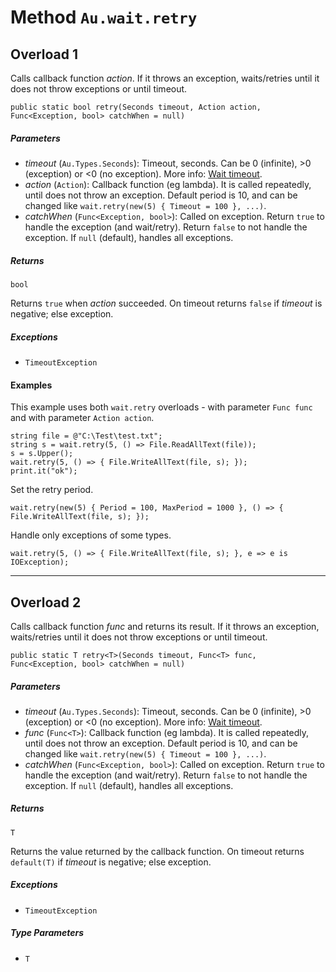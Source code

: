 # Method `Au.wait.retry`

## Overload 1

Calls callback function *action*. If it throws an exception, waits/retries until it does not throw exceptions or until timeout.

```
public static bool retry(Seconds timeout, Action action, Func<Exception, bool> catchWhen = null)
```

##### Parameters

- *timeout*  (`Au.Types.Seconds`):
    Timeout, seconds. Can be 0 (infinite), >0 (exception) or \<0 (no exception). More info: [Wait timeout](../articles/Wait%20timeout.html).
- *action*  (`Action`):
    Callback function (eg lambda). It is called repeatedly, until does not throw an exception. Default period is 10, and can be changed like `wait.retry(new(5) { Timeout = 100 }, ...)`.
- *catchWhen*  (`Func<Exception, bool>`):
    Called on exception. Return `true` to handle the exception (and wait/retry). Return `false` to not handle the exception. If `null` (default), handles all exceptions.

##### Returns

`bool`

Returns `true` when *action* succeeded. On timeout returns `false` if *timeout* is negative; else exception.

##### Exceptions

- `TimeoutException`

#### Examples

This example uses both `wait.retry` overloads - with parameter `Func func` and with parameter `Action action`.

```
string file = @"C:\Test\test.txt";
string s = wait.retry(5, () => File.ReadAllText(file));
s = s.Upper();
wait.retry(5, () => { File.WriteAllText(file, s); });
print.it("ok");
```

Set the retry period.

```
wait.retry(new(5) { Period = 100, MaxPeriod = 1000 }, () => { File.WriteAllText(file, s); });
```

Handle only exceptions of some types.

```
wait.retry(5, () => { File.WriteAllText(file, s); }, e => e is IOException);
```

* * *

## Overload 2

Calls callback function *func* and returns its result. If it throws an exception, waits/retries until it does not throw exceptions or until timeout.

```
public static T retry<T>(Seconds timeout, Func<T> func, Func<Exception, bool> catchWhen = null)
```

##### Parameters

- *timeout*  (`Au.Types.Seconds`):
    Timeout, seconds. Can be 0 (infinite), >0 (exception) or \<0 (no exception). More info: [Wait timeout](../articles/Wait%20timeout.html).
- *func*  (`Func<T>`):
    Callback function (eg lambda). It is called repeatedly, until does not throw an exception. Default period is 10, and can be changed like `wait.retry(new(5) { Timeout = 100 }, ...)`.
- *catchWhen*  (`Func<Exception, bool>`):
    Called on exception. Return `true` to handle the exception (and wait/retry). Return `false` to not handle the exception. If `null` (default), handles all exceptions.

##### Returns

`T`

Returns the value returned by the callback function. On timeout returns `default(T)` if *timeout* is negative; else exception.

##### Exceptions

- `TimeoutException`

##### Type Parameters

- `T`